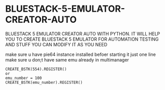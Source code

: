 # BLUESTACK-5-EMULATOR-CREATOR-AUTO
BLUESTACK 5 EMULATOR CREATOR AUTO WITH PYTHON.
IT WILL HELP YOU TO CREATE BLUESTACK 5 EMULATOR FOR AUTOMATION TESTING AND STUFF
YOU CAN MODIFY IT AS YOU NEED


make sure u have pie64 instance installed befoer starting it
just one line
make sure u don;t have same emu already in multimanager
```
CREATE_BSTK(554).REGISTER()
or
emu_number = 100
CREATE_BSTK(emu_number).REGISTER()
```
